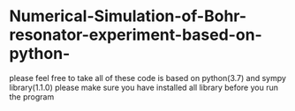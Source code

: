 # Numerical-Simulation-of-Bohr-resonator-experiment-based-on-python-
please feel free to take 
all of these code is based on python(3.7) and sympy library(1.1.0)
please make sure you have installed all library before you run the program
